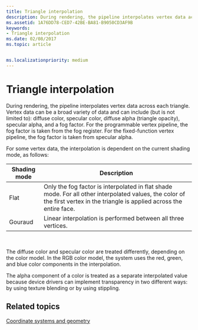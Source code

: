 ```yaml
---
title: Triangle interpolation
description: During rendering, the pipeline interpolates vertex data across each triangle.
ms.assetid: 1A76DD78-CED7-42BE-BA81-B9050CD3AF9B
keywords:
- Triangle interpolation
ms.date: 02/08/2017
ms.topic: article


ms.localizationpriority: medium
---
```

# Triangle interpolation


During rendering, the pipeline interpolates vertex data across each triangle. Vertex data can be a broad variety of data and can include (but is not limited to): diffuse color, specular color, diffuse alpha (triangle opacity), specular alpha, and a fog factor. For the programmable vertex pipeline, the fog factor is taken from the fog register. For the fixed-function vertex pipeline, the fog factor is taken from specular alpha.

For some vertex data, the interpolation is dependent on the current shading mode, as follows:

| Shading mode | Description                                                                                                                                                                 |
|--------------|-----------------------------------------------------------------------------------------------------------------------------------------------------------------------------|
| Flat         | Only the fog factor is interpolated in flat shade mode. For all other interpolated values, the color of the first vertex in the triangle is applied across the entire face. |
| Gouraud      | Linear interpolation is performed between all three vertices.                                                                                                               |

 

The diffuse color and specular color are treated differently, depending on the color model. In the RGB color model, the system uses the red, green, and blue color components in the interpolation.

The alpha component of a color is treated as a separate interpolated value because device drivers can implement transparency in two different ways: by using texture blending or by using stippling.

## <span id="related-topics"></span>Related topics


[Coordinate systems and geometry](coordinate-systems-and-geometry.md)

 

 




